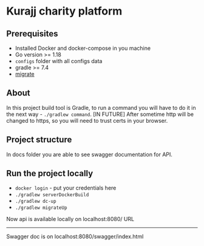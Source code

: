 # Kurajj charity platform 

## Prerequisites

* Installed Docker and docker-compose in you machine
* Go version >= 1.18
* `configs` folder with all configs data
* gradle >= 7.4 
* [migrate](https://github.com/golang-migrate/migrate/tree/master/cmd/migrate)

## About

In this project build tool is Gradle, to run a command you will have to do it in the next way - `./gradlew command`.
[IN FUTURE] After sometime http will be changed to https, so you will need to trust certs in your browser.

## Project structure

In docs folder you are able to see swagger documentation for API.

## Run the project locally

* `docker login` - put your credentials here
* `./gradlew serverDockerBuild`
* `./gradlew dc-up`
* `./gradlew migrateUp`

Now api is available locally on localhost:8080/ URL

---

Swagger doc is on localhost:8080/swagger/index.html
